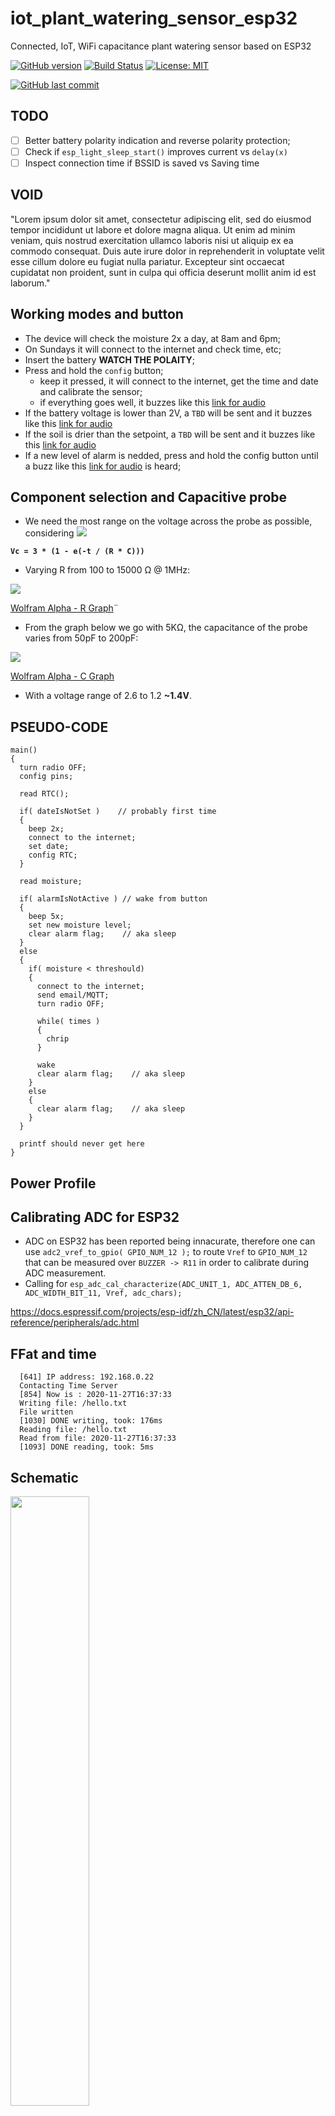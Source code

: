 # iot_plant_watering_sensor_esp32
Connected, IoT, WiFi capacitance plant watering sensor based on ESP32

[![GitHub version](https://img.shields.io/github/release/ldab/iot_plant_watering_sensor_esp32.svg)](https://github.com/ldab/iot_plant_watering_sensor_esp32/releases/latest)
[![Build Status](https://api.travis-ci.com/ldab/iot_plant_watering_sensor_esp32.svg)](https://travis-ci.com/github/ldab/iot_plant_watering_sensor_esp32)
[![License: MIT](https://img.shields.io/badge/License-MIT-green.svg)](https://github.com/ldab/iot_plant_watering_sensor_esp32/blob/master/LICENSE)

[![GitHub last commit](https://img.shields.io/github/last-commit/ldab/iot_plant_watering_sensor_esp32.svg?style=social)](https://github.com/ldab/iot_plant_watering_sensor_esp32)

 ## TODO

- [ ] Better battery polarity indication and reverse polarity protection;
- [ ] Check if `esp_light_sleep_start()` improves current vs `delay(x)`
- [ ] Inspect connection time if BSSID is saved vs Saving time

## VOID

"Lorem ipsum dolor sit amet, consectetur adipiscing elit, sed do eiusmod tempor incididunt ut labore et dolore magna aliqua. Ut enim ad minim veniam, quis nostrud exercitation ullamco laboris nisi ut aliquip ex ea commodo consequat. Duis aute irure dolor in reprehenderit in voluptate velit esse cillum dolore eu fugiat nulla pariatur. Excepteur sint occaecat cupidatat non proident, sunt in culpa qui officia deserunt mollit anim id est laborum."

## Working modes and button

* The device will check the moisture 2x a day, at 8am and 6pm;
* On Sundays it will connect to the internet and check time, etc;
* Insert the battery **WATCH THE POLAITY**;
* Press and hold the `config` button;
  * keep it pressed, it will connect to the internet, get the time and date and calibrate the sensor;
  * if everything goes well, it buzzes like this [link for audio]()
* If the battery voltage is lower than 2V, a `TBD` will be sent and it buzzes like this [link for audio]()
* If the soil is drier than the setpoint, a `TBD` will be sent and it buzzes like this [link for audio]()
* If a new level of alarm is nedded, press and hold the config button until a buzz like this [link for audio]() is heard;

## Component selection and Capacitive probe

* We need the most range on the voltage across the probe as possible, considering
    ![](.pics/R_graph.png)
    
**`Vc = 3 * (1 - e(-t / (R * C)))`**

* Varying R from 100 to 15000 Ω @ 1MHz:

![](/pics/R_graph.png)

[Wolfram Alpha - R Graph](https://www.wolframalpha.com/input/?i=plot+3+*+%281+-+e%5E%28-500*10%5E-9%2F%28R*50*10%5E-12%29%29%29+-+3+*+%281+-+e%5E%28-500*10%5E-9%2F%28R*200*10%5E-12%29%29%29%2C+R%3D+100+to+15000)¨

* From the graph below we go with 5KΩ, the capacitance of the probe varies from 50pF to 200pF:

![](/pics/C_graph.png)

[Wolfram Alpha - C Graph](https://www.wolframalpha.com/input/?i=plot+3+*+%281+-+e%5E%28-500*10%5E-9%2F%285000*C%29%29%29%2C+C%3D50*10%5E-12+to+200*10%5E-12)

* With a voltage range of 2.6 to 1.2 **~1.4V**.

## PSEUDO-CODE

```
main()
{ 
  turn radio OFF;
  config pins;

  read RTC();

  if( dateIsNotSet )    // probably first time
  {
    beep 2x;
    connect to the internet;
    set date;
    config RTC;
  }

  read moisture;

  if( alarmIsNotActive ) // wake from button
  {
    beep 5x;
    set new moisture level;
    clear alarm flag;    // aka sleep
  }
  else
  {
    if( moisture < threshould)
    {
      connect to the internet;
      send email/MQTT;
      turn radio OFF;

      while( times )
      {
        chrip
      }

      wake 
      clear alarm flag;    // aka sleep
    }
    else
    {
      clear alarm flag;    // aka sleep
    }
  }

  printf should never get here
} 
```

## Power Profile

## Calibrating ADC for ESP32

* ADC on ESP32 has been reported being innacurate, therefore one can use ```adc2_vref_to_gpio( GPIO_NUM_12 );``` to route `Vref` to `GPIO_NUM_12` that can be measured over `BUZZER -> R11` in order to calibrate during ADC measurement.
* Calling for `esp_adc_cal_characterize(ADC_UNIT_1, ADC_ATTEN_DB_6, ADC_WIDTH_BIT_11, Vref, adc_chars);`

https://docs.espressif.com/projects/esp-idf/zh_CN/latest/esp32/api-reference/peripherals/adc.html

## FFat and time

```
  [641] IP address: 192.168.0.22
  Contacting Time Server
  [854] Now is : 2020-11-27T16:37:33
  Writing file: /hello.txt
  File written
  [1030] DONE writing, took: 176ms
  Reading file: /hello.txt
  Read from file: 2020-11-27T16:37:33
  [1093] DONE reading, took: 5ms
```

## Schematic

<img src="./pics/iot_plant_watering_sensor_esp32_schematic.png" width="50%"> 

## PCB

<img src="./pics/iot_plant_watering_sensor_esp32_PCB.png" width="50%"> 

## Enclosure

<a href="./enclosure"><img src="./pics/iot_plant_watering_sensor_esp32_enclosure_round.gif" width="50%"></a>

## Known Limitations

* 

## Credits

Github Shields and Badges created with [Shields.io](https://github.com/badges/shields/)

Inspired by [chirp! - the plant watering alarm](https://wemakethings.net/chirp/)

ESP32 Pin definition and overview https://randomnerdtutorials.com/esp32-pinout-reference-gpios/ 
